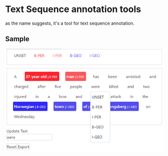 # Text Sequence annotation tools 

as the name suggests, it's a tool for text sequence annotation.


## Sample 
![sample](./sample.PNG "Title")
